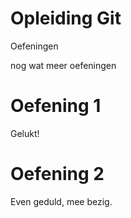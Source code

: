 # Opleiding Git
Oefeningen 

nog wat meer oefeningen


# Oefening 1

Gelukt!

# Oefening 2

Even geduld, mee bezig.
